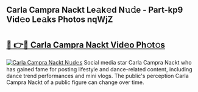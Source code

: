 ## Carla Campra Nackt Le𝚊k𝚎d N𝚞𝚍e - Part-kp9 Vid𝚎o Le𝚊ks Photos nqWjZ

# <h2><a href="http://fb92am.evod.top/?m=Carla+Campra+Nackt">🔗 👉🔴 Carla Campra Nackt Vid𝚎o Ph𝚘t𝚘s</a></h2>

[![Carla Campra Nackt N𝚞d𝚎s](https://i.imgur.com/8V9OHl7.gif)](http://fb92am.evod.top/?m=Carla+Campra+Nackt)
Social media star Carla Campra Nackt who has gained fame for posting lifestyle and dance-related content, including dance trend performances and mini vlogs. The public's perception Carla Campra Nackt of a public figure can change over time. 

